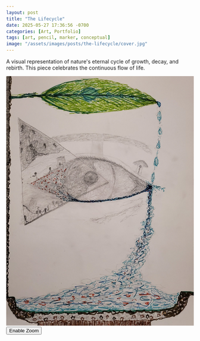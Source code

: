 ```yaml
---
layout: post
title: "The Lifecycle"
date: 2025-05-27 17:36:56 -0700
categories: [Art, Portfolio]
tags: [art, pencil, marker, conceptual]
image: "/assets/images/posts/the-lifecycle/cover.jpg"
---
```


A visual representation of nature's eternal cycle of growth, decay, and rebirth. This piece celebrates the continuous flow of life.

<div class="magnify-container">
  <img src="/assets/images/posts/the-lifecycle/cover.jpg" alt="The Lifecycle" class="main-image">
  <div class="magnifying-glass"></div>
  <button class="magnify-toggle">Enable Zoom</button>
</div>
